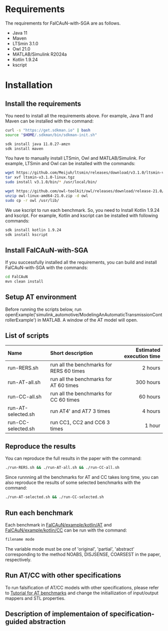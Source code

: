 # 

# Requirements
The requirements for FalCAuN-with-SGA are as follows.
- Java 11
- Maven
- LTSmin 3.1.0
- Owl 21.0
- MATLAB/Simulink R2024a
- Kotlin 1.9.24
- kscript

# Installation

## Install the requirements
You need to install all the requirements above.
For example, Java 11 and Maven can be installed with the command:
```sh
curl -s "https://get.sdkman.io" | bash
source "$HOME/.sdkman/bin/sdkman-init.sh"

sdk install java 11.0.27-amzn
sdk install maven
```

You have to manually install LTSmin, Owl and MATLAB/Simulink.
For example, LTSmin and Owl can be installed with the commands:
```sh
wget https://github.com/Meijuh/ltsmin/releases/download/v3.1.0/ltsmin-v3.1.0-linux.tgz
tar xvf ltsmin-v3.1.0-linux.tgz
sudo install v3.1.0/bin/* /usr/local/bin/

wget https://github.com/owl-toolkit/owl/releases/download/release-21.0/owl-linux-amd64-21.0.zip
unzip owl-linux-amd64-21.0.zip -d owl
sudo cp -r owl /usr/lib/
```

We use kscript to run each benchmark.
So, you need to Install Kotlin 1.9.24 and kscript.
For example, Kotlin and kscript can be installed with following commands:
```sh
sdk install kotlin 1.9.24
sdk install kscript
```

## Install FalCAuN-with-SGA
If you successfully installed all the requirements, you can build and install FalCAuN-with-SGA with the commands:
```sh
cd FalCAuN
mvn clean install
```

## Setup AT environment
Before running the scripts below, run openExample('simulink_automotive/ModelingAnAutomaticTransmissionControllerExample') in MATLAB. A window of the AT model will open.

## List of scripts
|Name|Short description|Estimated execution time|
|:---|:---|---:|
|run-RERS.sh|run all the benchmarks for RERS 60 times|2 hours|
|run-AT-all.sh|run all the benchmarks for AT 60 times|300 hours|
|run-CC-all.sh|run all the benchmarks for CC 60 times|60 hours|
|run-AT-selected.sh|run AT4' and AT7 3 times|4 hours|
|run-CC-selected.sh|run CC1, CC2 and CC6 3 times|1 hour|

## Reproduce the results
You can reproduce the full results in the paper with the command:
```sh
./run-RERS.sh && ./run-AT-all.sh && ./run-CC-all.sh
```

Since runnning all the benchmarks for AT and CC takes long time, you can also reproduce the results of some selected benchmarks with the command:
```sh
./run-AT-selected.sh && ./run-CC-selected.sh
```

## Run each benchmark
Each benchmark in [FalCAuN/example/kotlin/AT](/FalCAuN/example/kotlin/AT) and [FalCAuN/example/kotlin/CC](/FalCAuN/example/kotlin/CC) can be run with the command:
```sh
filename mode
```
The variable mode must be one of 'original', 'partial', 'abstract' corresponding to the method NOABS, DISJSENSE, COARSEST in the paper, respectively.

## Run AT/CC with other specifications
To run falsification of AT/CC models with other specifications, please refer to [Tutorial for AT benchmarks](/FalCAuN/example/kotlin/AT/tutorial.md) and change the initiallization of input/output mappers and STL properties.

## Description of implementaion of specification-guided abstraction